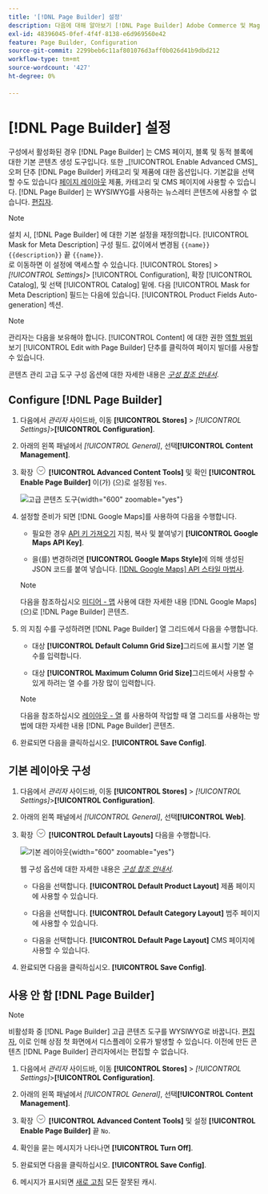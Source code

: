 ```yaml
---
title: '[!DNL Page Builder] 설정'
description: 다음에 대해 알아보기 [!DNL Page Builder] Adobe Commerce 및 Magento Open Source 관리의 기능 구성.
exl-id: 48396045-0fef-4f4f-8138-e6d969560e42
feature: Page Builder, Configuration
source-git-commit: 2299beb6c11af801076d3aff0b026d41b9dbd212
workflow-type: tm+mt
source-wordcount: '427'
ht-degree: 0%

---
```


# [!DNL Page Builder] 설정

구성에서 활성화된 경우 [!DNL Page Builder] 는 CMS 페이지, 블록 및 동적 블록에 대한 기본 콘텐츠 생성 도구입니다. 또한 _[!UICONTROL Enable Advanced CMS]_오퍼 단추 [!DNL Page Builder] 카테고리 및 제품에 대한 옵션입니다. 기본값을 선택할 수도 있습니다 [페이지 레이아웃](../content-design/page-layout.md) 제품, 카테고리 및 CMS 페이지에 사용할 수 있습니다. [!DNL Page Builder] 는 WYSIWYG를 사용하는 뉴스레터 콘텐츠에 사용할 수 없습니다. [편집자](../content-design/editor.md).

>[!NOTE]
>
>설치 시, [!DNL Page Builder] 에 대한 기본 설정을 재정의합니다. [!UICONTROL Mask for Meta Description] 구성 필드. 값이에서 변경됨 `{{name}} {{description}}` 끝 `{{name}}`.
><br>
>로 이동하면 이 설정에 액세스할 수 있습니다. [!UICONTROL Stores] > _[!UICONTROL Settings]_> [!UICONTROL Configuration], 확장 [!UICONTROL Catalog], 및 선택 [!UICONTROL Catalog] 밑에. 다음 [!UICONTROL Mask for Meta Description] 필드는 다음에 있습니다. [!UICONTROL Product Fields Auto-generation] 섹션.

>[!NOTE]
>
>관리자는 다음을 보유해야 합니다. [!UICONTROL Content] 에 대한 권한 [역할 범위](../systems/permissions-user-roles.md) 보기 [!UICONTROL Edit with Page Builder] 단추를 클릭하여 페이지 빌더를 사용할 수 있습니다.

콘텐츠 관리 고급 도구 구성 옵션에 대한 자세한 내용은 [_구성 참조 안내서_](../configuration-reference/general/content-management.md).

## Configure [!DNL Page Builder]

1. 다음에서 _관리자_ 사이드바, 이동 **[!UICONTROL Stores]** > _[!UICONTROL Settings]_>**[!UICONTROL Configuration]**.

1. 아래의 왼쪽 패널에서 _[!UICONTROL General]_, 선택&#x200B;**[!UICONTROL Content Management]**.

1. 확장 ![확장 선택기](../assets/icon-display-expand.png) **[!UICONTROL Advanced Content Tools]** 및 확인 **[!UICONTROL Enable Page Builder]** 이(가) (으)로 설정됨 `Yes`.

   ![고급 콘텐츠 도구](../configuration-reference/general/assets/content-management-advanced-content-tools.png){width="600" zoomable="yes"}

1. 설정할 준비가 되면 [!DNL Google Maps]를 사용하여 다음을 수행합니다.

   - 필요한 경우 [API 키 가져오기][1] 지침, 복사 및 붙여넣기 **[!UICONTROL Google Maps API Key]**.

   - 을(를) 변경하려면 **[!UICONTROL Google Maps Style]**&#x200B;에 의해 생성된 JSON 코드를 붙여 넣습니다. [[!DNL Google Maps] API 스타일 마법사][2].

   >[!NOTE]
   >
   >다음을 참조하십시오 [미디어 - 맵](map.md) 사용에 대한 자세한 내용 [!DNL Google Maps] (으)로 [!DNL Page Builder] 콘텐츠.

1. 의 지침 수를 구성하려면 [!DNL Page Builder] 열 그리드에서 다음을 수행합니다.

   - 대상 **[!UICONTROL Default Column Grid Size]**&#x200B;그리드에 표시할 기본 열 수를 입력합니다.

   - 대상 **[!UICONTROL Maximum Column Grid Size]**&#x200B;그리드에서 사용할 수 있게 하려는 열 수를 가장 많이 입력합니다.

   >[!NOTE]
   >
   >다음을 참조하십시오 [레이아웃 - 열](column.md) 를 사용하여 작업할 때 열 그리드를 사용하는 방법에 대한 자세한 내용 [!DNL Page Builder] 콘텐츠.

1. 완료되면 다음을 클릭하십시오. **[!UICONTROL Save Config]**.

## 기본 레이아웃 구성

1. 다음에서 _관리자_ 사이드바, 이동 **[!UICONTROL Stores]** > _[!UICONTROL Settings]_>**[!UICONTROL Configuration]**.

1. 아래의 왼쪽 패널에서 _[!UICONTROL General]_, 선택&#x200B;**[!UICONTROL Web]**.

1. 확장 ![확장 선택기](../assets/icon-display-expand.png) **[!UICONTROL Default Layouts]** 다음을 수행합니다.

   ![기본 레이아웃](../configuration-reference/general/assets/web-default-layouts.png){width="600" zoomable="yes"}

   웹 구성 옵션에 대한 자세한 내용은 [_구성 참조 안내서_](../configuration-reference/general/web.md#default-layouts).

   - 다음을 선택합니다. **[!UICONTROL Default Product Layout]** 제품 페이지에 사용할 수 있습니다.

   - 다음을 선택합니다. **[!UICONTROL Default Category Layout]** 범주 페이지에 사용할 수 있습니다.

   - 다음을 선택합니다. **[!UICONTROL Default Page Layout]** CMS 페이지에 사용할 수 있습니다.

1. 완료되면 다음을 클릭하십시오. **[!UICONTROL Save Config]**.

## 사용 안 함 [!DNL Page Builder]

>[!NOTE]
>
>비활성화 중 [!DNL Page Builder] 고급 콘텐츠 도구를 WYSIWYG로 바꿉니다. [편집자](../content-design/editor.md), 이로 인해 상점 첫 화면에서 디스플레이 오류가 발생할 수 있습니다. 이전에 만든 콘텐츠 [!DNL Page Builder] 관리자에서는 편집할 수 없습니다.

1. 다음에서 _관리자_ 사이드바, 이동 **[!UICONTROL Stores]** > _[!UICONTROL Settings]_>**[!UICONTROL Configuration]**.

1. 아래의 왼쪽 패널에서 _[!UICONTROL General]_, 선택&#x200B;**[!UICONTROL Content Management]**.

1. 확장 ![확장 선택기](../assets/icon-display-expand.png) **[!UICONTROL Advanced Content Tools]** 및 설정 **[!UICONTROL Enable Page Builder]** 끝 `No`.

1. 확인을 묻는 메시지가 나타나면 **[!UICONTROL Turn Off]**.

1. 완료되면 다음을 클릭하십시오. **[!UICONTROL Save Config]**.

1. 메시지가 표시되면 [새로 고침](../systems/cache-management.md) 모든 잘못된 캐시.

[1]: https://developers.google.com/maps/documentation/javascript/get-api-key
[2]: https://mapstyle.withgoogle.com/
